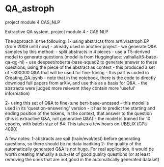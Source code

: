 # QA_astroph
project module 4 CAS_NLP

Extractive QA system, project module 4 - CAS NLP

The approach is the following:
1- using abstracts from arXiv/astroph.EP (from 2009 until now) - already used in another project - we generate Q&A samples by this method:
	- split abstracts in 4 pieces 
	- use a T5-derived model to generate questions (model is from Huggingface: valhalla/t5-base-qa-qg-hl)
	- use deepset/roberta-base-squad2 to generate answer to these questions, using the piece of the abstract as context
	- this produced a set of ~300000 Q&A that will be used for fine-tuning
	- this part is coded in Creating_QA.ipynb
	- note that in the notebook, there is the code to directly download full papers from arXiv, and use this as a basis for Q&A. 
	- the abstracts were judged more relevant (they contain more 'useful' information)

2- using this set of Q&A to fine-tune bert-base-uncased
	- this model is used in its 'question-answering' version
	- it has to predict the starting and ending position of the tokens, in the context, that answer to the question (this is extractive Q&A, not generative Q&A)
	- the model is trained for 10 epochs, with batch size of 64. This takes a few hours on UBELIX (GPU 4090)

A few notes:
1-abstracts are spit (train/eval/test) before generating questions, so there should be no data leadking
2- the quality of the automatically generated Q&A is not huge. For real application, it would be worth creating manually a sub-set of good quality questions (or at least removing the ones that are not good in the automatically generated dataset)


